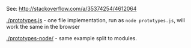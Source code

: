 See: http://stackoverflow.com/a/35374254/4612064

[./prototypes.js](./prototypes.js) - one file implementation, run as `node prototypes.js`, will work the same in the browser

[./prototypes-node/](./prototypes-node) - same example split to modules.
